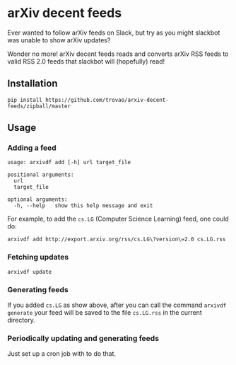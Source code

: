 # arXiv decent feeds

Ever wanted to follow arXiv feeds on Slack, but try as you might slackbot was
unable to show arXiv updates?

Wonder no more! arXiv decent feeds reads and converts arXiv RSS feeds to valid
RSS 2.0 feeds that slackbot will (hopefully) read!

## Installation

```
pip install https://github.com/trovao/arxiv-decent-feeds/zipball/master
```

## Usage

### Adding a feed

```
usage: arxivdf add [-h] url target_file

positional arguments:
  url
  target_file

optional arguments:
  -h, --help   show this help message and exit
```

For example, to add the `cs.LG` (Computer Science Learning) feed, one could do:

```
arxivdf add http://export.arxiv.org/rss/cs.LG\?version\=2.0 cs.LG.rss
```

### Fetching updates

```
arxivdf update
```

### Generating feeds

If you added `cs.LG` as show above, after you can call the command `arxivdf
generate` your feed will be saved to the file `cs.LG.rss` in the current
directory.

### Periodically updating and generating feeds

Just set up a cron job with to do that.

